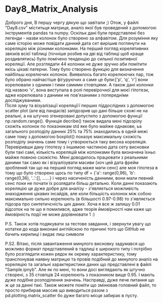 # Day8_Matrix_Analysis
Доброго дня,
В першу чергу дякую що завітали ;)
  Отож, у файлі "Day8.csv" міститьця матриця, аналіз якої був проведений з допомогою інструментів pandas та numpy.
  Оскільк дані були представлені без легенди - назви колонок було створено за алфавітом.
  Для розуміння яку саме історію може повідати данний дата сет вирішив поглянути на кореляцію між різними колонками.
  На перший погляд корелятивних звязків всієї таблиці (точніше розбив на дві від таблиці щоб краще роздивлятись) було помічено тенденцію до сильної позитивної кореляції. 
  Але розглядати 44 колонки не дуже зручно аби помітити якісь цікаві патерни.
  Тому було створено функцію для визначення найбільш корелючих колонок. 
Виявилось багато корелюючих пар, тож було обрано найчастіше фігуруючих а саме це були:['p', 'q', 'r'] вони корелювали з одними і тими самими стовпцями.
  А також дані колонки під назвою 'v', вона виступала в ролі перевірочної для моєї гіпотези, адже корелювала з даними не пов'язаними з попередніми досліджуваними.  
  Після зуму та візуалізації кореляціїї перших піддослідних з допомогою scatter plot (але від пандасів) запідозрив що дані більше схожі не на реальні, а на штучно згенеровані допустипо з допомогою функції np.random.range().
Функція decribe() також видала мені підозрілу схожіть колонок по показникам std яке було майже однакове, ьа загального розподілу данних 25% та 75% знаходились в одній межі саме тому з допомогою boxplot() показує максимальну схожість розподілу значень саме тому і утворюється таку висока кореляція.
  Перевіривши дану гіпотезу з іншимою частиною дата сету висновки були такі самі, кількість кореляцій між колонками була визначена їхньо майже повною схожістю.
    Мені доводилось працювати з реальними даними так само як і візуалізувати масиви (хоч цей дата фрейм зроблений так що на перший погляд маже мати сенс) але моя гіпотеза в тому що було створено щось по типу df = {'a': range(0,96),
                                                              'b': range(0,36),
                                                              '..':[], ......} і через насиченість данними, вони мали певний сенс поки не почати їх розлядати більш детально. 
 Коли данні показають кореляцію це дуже добре для аналізу -  з'являється можливість знаходження цікавих інсайдів, але коли більшість колонок між собою максимально сильно корелюють (в більшості 0.97-0.98) то з'являється підозра про синтетичсність цих даних.
 Хоча я все ж залишу 0.01 відсоток на те що я помилився, адже теорія ймовірності нам каже що ймовірність події не може дорівнювати 1 :)
 
 
 P.S. Також хотів подякувати за тестове завдання, і звернути увагу що нотатки до кода виконані англійскою по причині того що GitHub не бачить кирилиці і видає лиш символи


P.S2. Вітаю, після завантаження минулого висновку задумався що можливо формат представлений в тадлиці є широкого типу і потрібно було розглядати кожен рядок як окрему характеристику, тому транспонував наявну матрицю та провів подібний до минулого аналіз на кореляцію та загальні характеристики даних що представлені в файлі "Sample.ipnyb". Але як по мені, то вони досі виглядають як штучно створені, з 35 стовпців 24 корелюють з показником вище 0.95. І мають дуже подібне розподілення значень. Насправді, дуже пече питання що ж це за данні такі.
Також можете поміти що змінював головний файл, то просто прибирав массив що виводиться разом з pd.plotting.matrix_scatter бо дуже багато місця забирає в пусту. 
